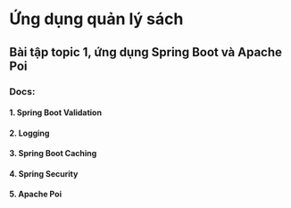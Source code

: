 # Ứng dụng quản lý sách

## Bài tập topic 1, ứng dụng Spring Boot và Apache Poi

### Docs:

#### 1. Spring Boot Validation

#### 2. Logging

#### 3. Spring Boot Caching

#### 4. Spring Security

#### 5. Apache Poi
